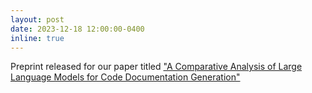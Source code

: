 ```yaml
---
layout: post
date: 2023-12-18 12:00:00-0400
inline: true
---
```


Preprint released for our paper titled <a href="https://arxiv.org/abs/2312.10349">"A Comparative Analysis of Large Language Models for Code Documentation Generation"</a>

